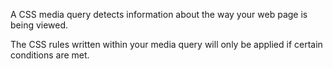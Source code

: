 A CSS media query detects information about the way your web page is being viewed. 

The CSS rules written within your media query will only be applied if certain conditions are met.